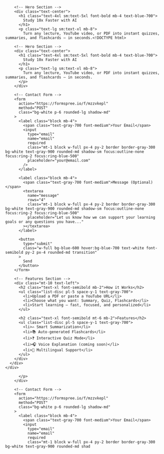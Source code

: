 <!DOCTYPE html>
<html lang="en" class="scroll-smooth">
  <head>
    <meta charset="UTF-8" />
    <meta name="viewport" content="width=device-width, initial-scale=1.0" />
    <title>AI Study Buddy</title>
    <script src="https://cdn.tailwindcss.com"></script>
  </head>
  <body class="bg-gradient-to-b from-blue-50 to-white text-gray-800">
    <div class="min-h-screen flex flex-col items-center justify-center px-4">
      <div class="max-w-2xl w-full">

        <!-- Hero Section -->
        <div class="text-center">
          <h1 class="text-4xl sm:text-5xl font-bold mb-4 text-blue-700">
            Study 10x Faster with AI
          </h1>
          <p class="text-lg sm:text-xl mb-8">
            Turn any lecture, YouTube video, or PDF into instant quizzes, summaries, and flashcards – in seconds.<!DOCTYPE html>
<html lang="en" class="scroll-smooth">
  <head>
    <meta charset="UTF-8" />
    <meta name="viewport" content="width=device-width, initial-scale=1.0" />
    <title>AI Study Buddy</title>
    <script src="https://cdn.tailwindcss.com"></script>
  </head>
  <body class="bg-gradient-to-b from-blue-50 to-white text-gray-800">
    <div class="min-h-screen flex flex-col items-center justify-center px-4">
      <div class="max-w-2xl w-full">

        <!-- Hero Section -->
        <div class="text-center">
          <h1 class="text-4xl sm:text-5xl font-bold mb-4 text-blue-700">
            Study 10x Faster with AI
          </h1>
          <p class="text-lg sm:text-xl mb-8">
            Turn any lecture, YouTube video, or PDF into instant quizzes, summaries, and flashcards – in seconds.
          </p>
        </div>

        <!-- Contact Form -->
        <form
          action="https://formspree.io/f/mzzvkepl"
          method="POST"
          class="bg-white p-6 rounded-lg shadow-md"
        >
          <label class="block mb-4">
            <span class="text-gray-700 font-medium">Your Email</span>
            <input
              type="email"
              name="email"
              required
              class="mt-1 block w-full px-4 py-2 border border-gray-300 bg-white text-gray-900 rounded-md shadow-sm focus:outline-none focus:ring-2 focus:ring-blue-500"
              placeholder="your@email.com"
            />
          </label>

          <label class="block mb-4">
            <span class="text-gray-700 font-medium">Message (Optional)</span>
            <textarea
              name="message"
              rows="4"
              class="mt-1 block w-full px-4 py-2 border border-gray-300 bg-white text-gray-900 rounded-md shadow-sm focus:outline-none focus:ring-2 focus:ring-blue-500"
              placeholder="Let us know how we can support your learning goals or any questions you have..."
            ></textarea>
          </label>

          <button
            type="submit"
            class="w-full bg-blue-600 hover:bg-blue-700 text-white font-semibold py-2 px-4 rounded-md transition"
          >
            Send
          </button>
        </form>

        <!-- Features Section -->
        <div class="mt-10 text-left">
          <h2 class="text-xl font-semibold mb-2">How it Works</h2>
          <ul class="list-disc pl-5 space-y-1 text-gray-700">
            <li>Upload a PDF or paste a YouTube URL</li>
            <li>Choose what you want: Summary, Quiz, Flashcards</li>
            <li>Start learning — fast, focused, and personalized</li>
          </ul>

          <h2 class="text-xl font-semibold mt-6 mb-2">Features</h2>
          <ul class="list-disc pl-5 space-y-1 text-gray-700">
            <li>✍️ Smart Summarization</li>
            <li>📚 Auto-generated Flashcards</li>
            <li>❓ Interactive Quiz Mode</li>
            <li>🎧 Voice Explanation (coming soon)</li>
            <li>💬 Multilingual Support</li>
          </ul>
        </div>
      </div>
    </div>
  </body>
</html>

          </p>
        </div>

        <!-- Contact Form -->
        <form
          action="https://formspree.io/f/mzzvkepl"
          method="POST"
          class="bg-white p-6 rounded-lg shadow-md"
        >
          <label class="block mb-4">
            <span class="text-gray-700 font-medium">Your Email</span>
            <input
              type="email"
              name="email"
              required
              class="mt-1 block w-full px-4 py-2 border border-gray-300 bg-white text-gray-900 rounded-md shad
